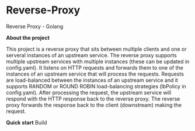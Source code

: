 # Reverse-Proxy
Reverse Proxy - Golang

**About the project**

This project is a reverse proxy that sits between multiple clients and one or serveral instances of an upstream service.
The reverse proxy supports multiple upstream services with multiple instances (these can be updated in config.yaml). It listens on HTTP requests and forwards them to one of the instances of an upstream service that will process the requests.
Requests are load-balanced between the instances of an upstream service and it supports RANDOM or ROUND ROBIN load-balancing strategies (lbPolicy in config.yaml). After processing the request, the upstream service will respond with the HTTP response back to the reverse proxy. The reverse proxy forwards the response back to the client (downstream) making the request.

**Quick start**
Build

